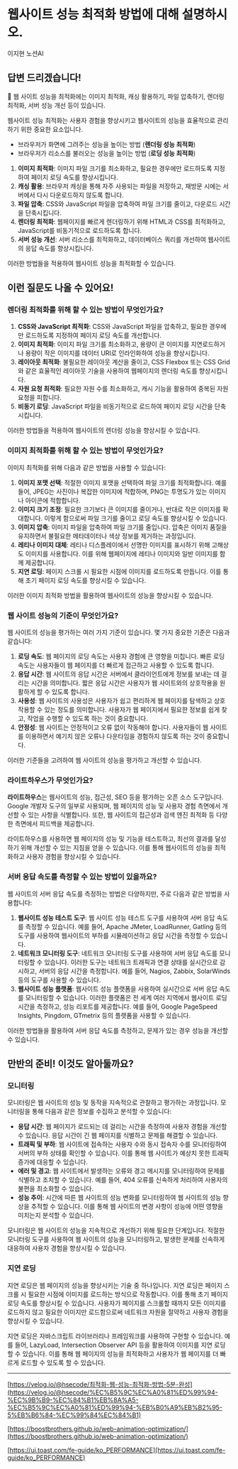 # 웹사이트 성능 최적화 방법에 대해 설명하시오.

이지현 노션AI

## **답변 드리겠습니다!**

<aside>
📌 웹 사이트 성능을 최적화에는 이미지 최적화, 캐싱 활용하기, 파일 압축하기, 렌더링 최적화, 서버 성능 개선 등이 있습니다.

</aside>

웹사이트 성능 최적화는 사용자 경험을 향상시키고 웹사이트의 성능을 효율적으로 관리하기 위한 중요한 요소입니다. 

- 브라우저가 화면에 그려주는 성능을 높이는 방법 (**렌더링 성능 최적화**)
- 브라우저가 리소스를 불러오는 성능을 높이는 방법 (**로딩 성능 최적화**)
1. **이미지 최적화**: 이미지 파일 크기를 최소화하고, 필요한 경우에만 로드하도록 지정하여 페이지 로딩 속도를 향상시킵니다.
2. **캐싱 활용**: 브라우저 캐싱을 통해 자주 사용되는 파일을 저장하고, 재방문 시에는 서버에서 다시 다운로드하지 않도록 합니다.
3. **파일 압축**: CSS와 JavaScript 파일을 압축하여 파일 크기를 줄이고, 다운로드 시간을 단축시킵니다.
4. **렌더링 최적화**: 웹페이지를 빠르게 렌더링하기 위해 HTML과 CSS를 최적화하고, JavaScript를 비동기적으로 로드하도록 합니다.
5. **서버 성능 개선**: 서버 리소스를 최적화하고, 데이터베이스 쿼리를 개선하여 웹사이트의 응답 속도를 향상시킵니다.

이러한 방법들을 적용하여 웹사이트 성능을 최적화할 수 있습니다.

## **이런 질문도 나올 수 있어요!**

### 렌더링 최적화를 위해 할 수 있는 방법이 무엇인가요?

1. **CSS와 JavaScript 최적화**: CSS와 JavaScript 파일을 압축하고, 필요한 경우에만 로드하도록 지정하여 페이지 로딩 속도를 개선합니다.
2. **이미지 최적화**: 이미지 파일 크기를 최소화하고, 용량이 큰 이미지를 지연로드하거나 용량이 작은 이미지를 데이터 URI로 인라인화하여 성능을 향상시킵니다.
3. **레이아웃 최적화**: 불필요한 레이아웃 계산을 줄이고, CSS Flexbox 또는 CSS Grid와 같은 효율적인 레이아웃 기술을 사용하여 웹페이지의 렌더링 속도를 향상시킵니다.
4. **자원 요청 최적화**: 필요한 자원 수를 최소화하고, 캐시 기능을 활용하여 중복된 자원 요청을 피합니다.
5. **비동기 로딩**: JavaScript 파일을 비동기적으로 로드하여 페이지 로딩 시간을 단축시킵니다.

이러한 방법들을 적용하여 웹사이트의 렌더링 성능을 향상시킬 수 있습니다.

### 이미지 최적화를 위해 할 수 있는 방법이 무엇인가요?

이미지 최적화를 위해 다음과 같은 방법을 사용할 수 있습니다:

1. **이미지 포맷 선택**: 적절한 이미지 포맷을 선택하여 파일 크기를 최적화합니다. 예를 들어, JPEG는 사진이나 복잡한 이미지에 적합하며, PNG는 투명도가 있는 이미지나 아이콘에 적합합니다.
2. **이미지 크기 조정**: 필요한 크기보다 큰 이미지를 줄이거나, 반대로 작은 이미지를 확대합니다. 이렇게 함으로써 파일 크기를 줄이고 로딩 속도를 향상시킬 수 있습니다.
3. **이미지 압축**: 이미지 파일을 압축하여 파일 크기를 줄입니다. 압축은 이미지 품질을 유지하면서 불필요한 메타데이터나 색상 정보를 제거하는 과정입니다.
4. **레티나 이미지 대체**: 레티나 디스플레이에서 선명한 이미지를 표시하기 위해 고해상도 이미지를 사용합니다. 이를 위해 웹페이지에 레티나 이미지와 일반 이미지를 함께 제공합니다.
5. **지연 로딩**: 페이지 스크롤 시 필요한 시점에 이미지를 로드하도록 만듭니다. 이를 통해 초기 페이지 로딩 속도를 향상시킬 수 있습니다.

이러한 이미지 최적화 방법을 활용하여 웹사이트의 성능을 향상시킬 수 있습니다.

### 웹 사이트 성능의 기준이 무엇인가요?

웹 사이트의 성능을 평가하는 여러 가지 기준이 있습니다. 몇 가지 중요한 기준은 다음과 같습니다:

1. **로딩 속도**: 웹 페이지의 로딩 속도는 사용자 경험에 큰 영향을 미칩니다. 빠른 로딩 속도는 사용자들이 웹 페이지를 더 빠르게 접근하고 사용할 수 있도록 합니다.
2. **응답 시간**: 웹 사이트의 응답 시간은 서버에서 클라이언트에게 정보를 보내는 데 걸리는 시간을 의미합니다. 짧은 응답 시간은 사용자가 웹 사이트와의 상호작용을 원활하게 할 수 있도록 합니다.
3. **사용성**: 웹 사이트의 사용성은 사용자가 쉽고 편리하게 웹 페이지를 탐색하고 상호작용할 수 있는 정도를 의미합니다. 사용자가 웹 페이지에서 필요한 정보를 쉽게 찾고, 작업을 수행할 수 있도록 하는 것이 중요합니다.
4. **안정성**: 웹 사이트는 안정적이고 오류 없이 작동해야 합니다. 사용자들이 웹 사이트를 이용하면서 예기치 않은 오류나 다운타임을 경험하지 않도록 하는 것이 중요합니다.

이러한 기준들을 고려하여 웹 사이트의 성능을 평가하고 개선할 수 있습니다.

### 라이트하우스가 무엇인가요?

**라이트하우스**는 웹사이트의 성능, 접근성, SEO 등을 평가하는 오픈 소스 도구입니다. Google 개발자 도구의 일부로 사용되며, 웹 페이지의 성능 및 사용자 경험 측면에서 개선할 수 있는 사항을 식별합니다. 또한, 웹 사이트의 접근성과 검색 엔진 최적화 등 다양한 측면에서 피드백을 제공합니다.

라이트하우스를 사용하면 웹 페이지의 성능 및 기능을 테스트하고, 최선의 결과를 달성하기 위해 개선할 수 있는 지침을 얻을 수 있습니다. 이를 통해 웹사이트의 성능을 최적화하고 사용자 경험을 향상시킬 수 있습니다.

### 서버 응답 속도를 측정할 수 있는 방법이 있을까요?

웹 사이트의 서버 응답 속도를 측정하는 방법은 다양하지만, 주로 다음과 같은 방법을 사용합니다:

1. **웹사이트 성능 테스트 도구**: 웹 사이트 성능 테스트 도구를 사용하여 서버 응답 속도를 측정할 수 있습니다. 예를 들어, Apache JMeter, LoadRunner, Gatling 등의 도구를 사용하여 웹사이트의 부하를 시뮬레이션하고 응답 시간을 측정할 수 있습니다.
2. **네트워크 모니터링 도구**: 네트워크 모니터링 도구를 사용하여 서버 응답 속도를 모니터링할 수 있습니다. 이러한 도구는 네트워크 트래픽과 연결 상태를 실시간으로 감시하고, 서버의 응답 시간을 측정합니다. 예를 들어, Nagios, Zabbix, SolarWinds 등의 도구를 사용할 수 있습니다.
3. **웹사이트 성능 플랫폼**: 웹사이트 성능 플랫폼을 사용하여 실시간으로 서버 응답 속도를 모니터링할 수 있습니다. 이러한 플랫폼은 전 세계 여러 지역에서 웹사이트 로딩 시간을 측정하고, 성능 리포트를 제공합니다. 예를 들어, Google PageSpeed Insights, Pingdom, GTmetrix 등의 플랫폼을 사용할 수 있습니다.

이러한 방법들을 활용하여 서버 응답 속도를 측정하고, 문제가 있는 경우 성능을 개선할 수 있습니다.

## **만반의 준비! 이것도 알아둘까요?**

### 모니터링

모니터링은 웹 사이트의 성능 및 동작을 지속적으로 관찰하고 평가하는 과정입니다. 모니터링을 통해 다음과 같은 정보를 수집하고 분석할 수 있습니다:

- **응답 시간**: 웹 페이지가 로드되는 데 걸리는 시간을 측정하여 사용자 경험을 개선할 수 있습니다. 응답 시간이 긴 웹 페이지를 식별하고 문제를 해결할 수 있습니다.
- **트래픽 및 부하**: 웹 사이트에 접속하는 사용자 수와 동시 접속자 수를 모니터링하여 서버의 부하 상태를 확인할 수 있습니다. 이를 통해 웹 사이트가 예상치 못한 트래픽 증가에 대응할 수 있습니다.
- **에러 및 경고**: 웹 사이트에서 발생하는 오류와 경고 메시지를 모니터링하여 문제를 식별하고 조치할 수 있습니다. 예를 들어, 404 오류를 신속하게 처리하여 사용자의 불편을 최소화할 수 있습니다.
- **성능 추이**: 시간에 따른 웹 사이트의 성능 변화를 모니터링하여 웹 사이트의 성능 향상을 추적할 수 있습니다. 이를 통해 웹 사이트의 변경 사항이 성능에 어떤 영향을 미치는지 분석할 수 있습니다.

모니터링은 웹 사이트의 성능을 지속적으로 개선하기 위해 필요한 단계입니다. 적절한 모니터링 도구를 사용하여 웹 사이트의 성능을 모니터링하고, 발생한 문제를 신속하게 대응하여 사용자 경험을 향상시킬 수 있습니다.

### 지연 로딩

지연 로딩은 웹 페이지의 성능을 향상시키는 기술 중 하나입니다. 지연 로딩은 페이지 스크롤 시 필요한 시점에 이미지를 로드하는 방식으로 작동합니다. 이를 통해 초기 페이지 로딩 속도를 향상시킬 수 있습니다. 사용자가 페이지를 스크롤할 때까지 모든 이미지를 로드하지 않고 필요한 이미지만 로드함으로써 네트워크 자원을 절약하고 사용자 경험을 향상시킬 수 있습니다.

지연 로딩은 자바스크립트 라이브러리나 프레임워크를 사용하여 구현할 수 있습니다. 예를 들어, LazyLoad, Intersection Observer API 등을 활용하여 이미지를 지연 로딩할 수 있습니다. 이를 통해 웹 페이지의 성능을 최적화하고 사용자가 웹 페이지를 더 빠르게 로드할 수 있도록 할 수 있습니다.

---

[https://velog.io/@hsecode/최적화-웹-성능-최적화-방법-5분-완성](https://velog.io/@hsecode/%EC%B5%9C%EC%A0%81%ED%99%94-%EC%9B%B9-%EC%84%B1%EB%8A%A5-%EC%B5%9C%EC%A0%81%ED%99%94-%EB%B0%A9%EB%B2%95-5%EB%B6%84-%EC%99%84%EC%84%B1)

[https://boostbrothers.github.io/web-animation-optimization/](https://boostbrothers.github.io/web-animation-optimization/)

[https://ui.toast.com/fe-guide/ko_PERFORMANCE](https://ui.toast.com/fe-guide/ko_PERFORMANCE)